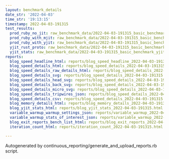 ```yaml
---
layout: benchmark_details
date_str: '2022-04-03'
time_str: '19:13:15'
timestamp: 2022-04-03-191315
test_results:
  prod_ruby_no_jit: raw_benchmark_data/2022-04-03-191315_basic_benchmark_prod_ruby_no_jit.json
  prod_ruby_with_mjit: raw_benchmark_data/2022-04-03-191315_basic_benchmark_prod_ruby_with_mjit.json
  prod_ruby_with_yjit: raw_benchmark_data/2022-04-03-191315_basic_benchmark_prod_ruby_with_yjit.json
  yjit_rust_proto: raw_benchmark_data/2022-04-03-191315_basic_benchmark_yjit_rust_proto.json
  yjit_stats: raw_benchmark_data/2022-04-03-191315_basic_benchmark_yjit_stats.json
reports:
  blog_speed_headline_html: reports/blog_speed_headline_2022-04-03-191315.html
  blog_speed_details_html: reports/blog_speed_details_2022-04-03-191315.html
  blog_speed_details_raw_details_html: reports/blog_speed_details_2022-04-03-191315.raw_details.html
  blog_speed_details_svg: reports/blog_speed_details_2022-04-03-191315.svg
  blog_speed_details_head_svg: reports/blog_speed_details_2022-04-03-191315.head.svg
  blog_speed_details_back_svg: reports/blog_speed_details_2022-04-03-191315.back.svg
  blog_speed_details_micro_svg: reports/blog_speed_details_2022-04-03-191315.micro.svg
  blog_speed_details_tripwires_json: reports/blog_speed_details_2022-04-03-191315.tripwires.json
  blog_speed_details_csv: reports/blog_speed_details_2022-04-03-191315.csv
  blog_memory_details_html: reports/blog_memory_details_2022-04-03-191315.html
  blog_yjit_stats_html: reports/blog_yjit_stats_2022-04-03-191315.html
  variable_warmup_warmup_settings_json: reports/variable_warmup_2022-04-03-191315.warmup_settings.json
  variable_warmup_stats_of_interest_json: reports/variable_warmup_2022-04-03-191315.stats_of_interest.json
  blog_exit_reports_bench_list_html: reports/blog_exit_reports_2022-04-03-191315.bench_list.html
  iteration_count_html: reports/iteration_count_2022-04-03-191315.html

---
```

Autogenerated by continuous_reporting/generate_and_upload_reports.rb script.
